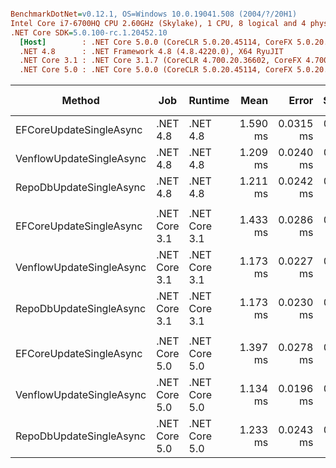 ``` ini

BenchmarkDotNet=v0.12.1, OS=Windows 10.0.19041.508 (2004/?/20H1)
Intel Core i7-6700HQ CPU 2.60GHz (Skylake), 1 CPU, 8 logical and 4 physical cores
.NET Core SDK=5.0.100-rc.1.20452.10
  [Host]        : .NET Core 5.0.0 (CoreCLR 5.0.20.45114, CoreFX 5.0.20.45114), X64 RyuJIT
  .NET 4.8      : .NET Framework 4.8 (4.8.4220.0), X64 RyuJIT
  .NET Core 3.1 : .NET Core 3.1.7 (CoreCLR 4.700.20.36602, CoreFX 4.700.20.37001), X64 RyuJIT
  .NET Core 5.0 : .NET Core 5.0.0 (CoreCLR 5.0.20.45114, CoreFX 5.0.20.45114), X64 RyuJIT


```
|                   Method |           Job |       Runtime |     Mean |     Error |    StdDev | Ratio | RatioSD |  Gen 0 |  Gen 1 | Gen 2 | Allocated |
|------------------------- |-------------- |-------------- |---------:|----------:|----------:|------:|--------:|-------:|-------:|------:|----------:|
|  EFCoreUpdateSingleAsync |      .NET 4.8 |      .NET 4.8 | 1.590 ms | 0.0315 ms | 0.0899 ms |  1.00 |    0.00 | 7.8125 |      - |     - |  24.08 KB |
| VenflowUpdateSingleAsync |      .NET 4.8 |      .NET 4.8 | 1.209 ms | 0.0240 ms | 0.0257 ms |  0.77 |    0.05 | 1.9531 |      - |     - |   6.58 KB |
|  RepoDbUpdateSingleAsync |      .NET 4.8 |      .NET 4.8 | 1.211 ms | 0.0242 ms | 0.0278 ms |  0.77 |    0.04 | 1.9531 |      - |     - |   9.34 KB |
|                          |               |               |          |           |           |       |         |        |        |       |           |
|  EFCoreUpdateSingleAsync | .NET Core 3.1 | .NET Core 3.1 | 1.433 ms | 0.0286 ms | 0.0623 ms |  1.00 |    0.00 | 3.9063 |      - |     - |  15.76 KB |
| VenflowUpdateSingleAsync | .NET Core 3.1 | .NET Core 3.1 | 1.173 ms | 0.0227 ms | 0.0262 ms |  0.82 |    0.04 |      - |      - |     - |   3.47 KB |
|  RepoDbUpdateSingleAsync | .NET Core 3.1 | .NET Core 3.1 | 1.173 ms | 0.0230 ms | 0.0338 ms |  0.83 |    0.04 |      - |      - |     - |   5.53 KB |
|                          |               |               |          |           |           |       |         |        |        |       |           |
|  EFCoreUpdateSingleAsync | .NET Core 5.0 | .NET Core 5.0 | 1.397 ms | 0.0278 ms | 0.0298 ms |  1.00 |    0.00 | 3.9063 | 1.9531 |     - |  15.04 KB |
| VenflowUpdateSingleAsync | .NET Core 5.0 | .NET Core 5.0 | 1.134 ms | 0.0196 ms | 0.0299 ms |  0.82 |    0.03 |      - |      - |     - |   3.45 KB |
|  RepoDbUpdateSingleAsync | .NET Core 5.0 | .NET Core 5.0 | 1.233 ms | 0.0243 ms | 0.0308 ms |  0.88 |    0.03 | 1.9531 |      - |     - |   9.02 KB |
